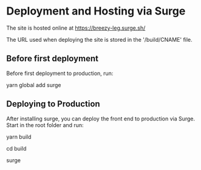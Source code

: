 # Deployment and Hosting via Surge

The site is hosted online at https://breezy-leg.surge.sh/

The URL used when deploying the site is stored in the '/build/CNAME' file. 

## Before first deployment

Before first deployment to production, run: 

yarn global add surge

## Deploying to Production

After installing surge, you can deploy the front end to production via Surge. Start in the root folder and run:

yarn build

cd build

surge
